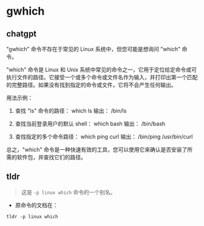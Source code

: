 # gwhich 
## chatgpt 
"gwhich" 命令不存在于常见的 Linux 系统中，但您可能是想询问 "which" 命令。

"which" 命令是 Linux 和 Unix 系统中常见的命令之一，它用于定位给定命令或可执行文件的路径。它接受一个或多个命令或文件名作为输入，并打印出第一个匹配的完整路径。如果没有找到指定的命令或文件，它将不会产生任何输出。

用法示例：
1. 查找 "ls" 命令的路径：
    which ls
    输出： /bin/ls

2. 查找当前登录用户的默认 shell：
    which bash
    输出： /bin/bash

3. 查找指定的多个命令路径：
    which ping curl
    输出：
    /bin/ping
    /usr/bin/curl 

总之，"which" 命令是一种快速有效的工具，您可以使用它来确认是否安装了所需的软件包，并查找它们的路径。 

## tldr 
 
> 这是 `-p linux which` 命令的一个别名。

- 原命令的文档在：

`tldr -p linux which`

